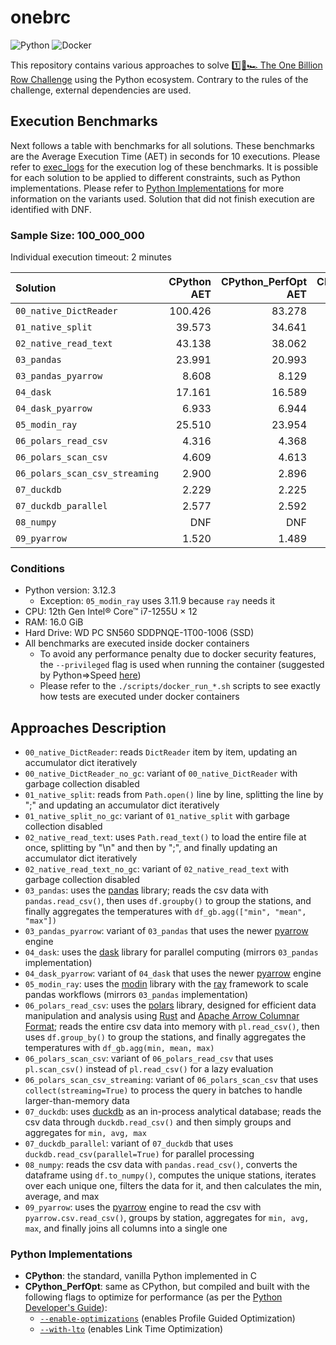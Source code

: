 # onebrc

![Python](https://img.shields.io/badge/python-006d98?style=for-the-badge&logo=python&logoColor=ffc600)
![Docker](https://img.shields.io/badge/docker-2496ed?style=for-the-badge&logo=docker&logoColor=ffffff)

This repository contains various approaches to solve [1️⃣🐝🏎️ The One Billion Row Challenge](https://github.com/gunnarmorling/onebrc) using the Python ecosystem.
Contrary to the rules of the challenge, external dependencies are used.

## Execution Benchmarks

Next follows a table with benchmarks for all solutions.
These benchmarks are the Average Execution Time (AET) in seconds for 10 executions.
Please refer to [exec_logs](./exec_logs/) for the execution log of these benchmarks.
It is possible for each solution to be applied to different constraints, such as Python implementations.
Please refer to [Python Implementations](#python-implementations) for more information on the variants used.
Solution that did not finish execution are identified with DNF.

### Sample Size: 100_000_000

Individual execution timeout: 2 minutes

| Solution                       | CPython AET | CPython_PerfOpt AET | CPython_PerfOpt NoGC AET |
| :----------------------------- | ----------: | ------------------: | -----------------------: |
| `00_native_DictReader`         |     100.426 |              83.278 |                   83.206 |
| `01_native_split`              |      39.573 |              34.641 |                   34.648 |
| `02_native_read_text`          |      43.138 |              38.062 |                   37.511 |
| `03_pandas`                    |      23.991 |              20.993 |                       NA |
| `03_pandas_pyarrow`            |       8.608 |               8.129 |                       NA |
| `04_dask`                      |      17.161 |              16.589 |                       NA |
| `04_dask_pyarrow`              |       6.933 |               6.944 |                       NA |
| `05_modin_ray`                 |      25.510 |              23.954 |                       NA |
| `06_polars_read_csv`           |       4.316 |               4.368 |                       NA |
| `06_polars_scan_csv`           |       4.609 |               4.613 |                       NA |
| `06_polars_scan_csv_streaming` |       2.900 |               2.896 |                       NA |
| `07_duckdb`                    |       2.229 |               2.225 |                       NA |
| `07_duckdb_parallel`           |       2.577 |               2.592 |                       NA |
| `08_numpy`                     |         DNF |                 DNF |                       NA |
| `09_pyarrow`                   |       1.520 |               1.489 |                       NA |

### Conditions

- Python version: 3.12.3
  - Exception: `05_modin_ray` uses 3.11.9 because `ray` needs it
- CPU: 12th Gen Intel® Core™ i7-1255U × 12
- RAM: 16.0 GiB
- Hard Drive: WD PC SN560 SDDPNQE-1T00-1006 (SSD)
- All benchmarks are executed inside docker containers
  - To avoid any performance penalty due to docker security features, the `--privileged` flag is used when running the container (suggested by Python⇒Speed [here](https://pythonspeed.com/articles/docker-performance-overhead/))
  - Please refer to the `./scripts/docker_run_*.sh` scripts to see exactly how tests are executed under docker containers

## Approaches Description

- `00_native_DictReader`: reads `DictReader` item by item, updating an accumulator dict iteratively
- `00_native_DictReader_no_gc`:  variant of `00_native_DictReader` with garbage collection disabled
- `01_native_split`: reads from `Path.open()` line by line, splitting the line by ";" and updating an accumulator dict iteratively
- `01_native_split_no_gc`:  variant of `01_native_split` with garbage collection disabled
- `02_native_read_text`: uses `Path.read_text()` to load the entire file at once, splitting by "\n" and then by ";", and finally updating an accumulator dict iteratively
- `02_native_read_text_no_gc`: variant of `02_native_read_text` with garbage collection disabled
- `03_pandas`: uses the [pandas](https://pypi.org/project/pandas/) library; reads the csv data with `pandas.read_csv()`, then uses `df.groupby()` to group the stations, and finally aggregates the temperatures with `df_gb.agg(["min", "mean", "max"])`
- `03_pandas_pyarrow`: variant of `03_pandas` that uses the newer [pyarrow](https://pypi.org/project/pyarrow/) engine
- `04_dask`: uses the [dask](https://pypi.org/project/dask/) library for parallel computing (mirrors `03_pandas` implementation)
- `04_dask_pyarrow`: variant of `04_dask` that uses the newer [pyarrow](https://pypi.org/project/pyarrow/) engine
- `05_modin_ray`: uses the [modin](https://pypi.org/project/modin/) library with the [ray](https://pypi.org/project/ray/) framework to scale pandas workflows (mirrors `03_pandas` implementation)
- `06_polars_read_csv`: uses the [polars](https://pypi.org/project/polars/) library, designed for efficient data manipulation and analysis using [Rust](https://www.rust-lang.org/) and [Apache Arrow Columnar Format](https://arrow.apache.org/docs/format/Columnar.html); reads the entire csv data into memory with `pl.read_csv()`, then uses `df.group_by()` to group the stations, and finally aggregates the temperatures with `df_gb.agg(min, mean, max)`
- `06_polars_scan_csv`: variant of `06_polars_read_csv` that uses `pl.scan_csv()` instead of `pl.read_csv()` for a lazy evaluation
- `06_polars_scan_csv_streaming`: variant of `06_polars_scan_csv` that uses `collect(streaming=True)` to process the query in batches to handle larger-than-memory data
- `07_duckdb`: uses [duckdb](https://duckdb.org/) as an in-process analytical database; reads the csv data through `duckdb.read_csv()` and then simply groups and aggregates for `min, avg, max`
- `07_duckdb_parallel`: variant of `07_duckdb` that uses `duckdb.read_csv(parallel=True)` for parallel processing
- `08_numpy`: reads the csv data with `pandas.read_csv()`, converts the dataframe using `df.to_numpy()`, computes the unique stations, iterates over each unique one, filters the data for it, and then calculates the min, average, and max
- `09_pyarrow`: uses the [pyarrow](https://pypi.org/project/pyarrow/) engine to read the csv with `pyarrow.csv.read_csv()`, groups by station, aggregates for `min, avg, max`, and finally joins all columns into a single one

### Python Implementations

- **CPython**: the standard, vanilla Python implemented in C
- **CPython_PerfOpt**: same as CPython, but compiled and built with the following flags to optimize for performance (as per the [Python Developer's Guide](https://devguide.python.org/getting-started/setup-building/index.html#optimization)):
  - [`--enable-optimizations`](https://docs.python.org/3/using/configure.html#cmdoption-enable-optimizations) (enables Profile Guided Optimization)
  - [`--with-lto`](https://docs.python.org/3/using/configure.html#cmdoption-with-lto) (enables Link Time Optimization)
